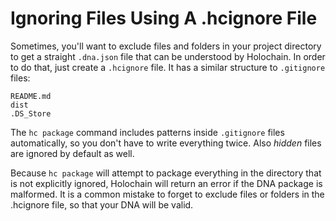 # Ignoring Files Using A .hcignore File

Sometimes, you'll want to exclude files and folders in your project directory to get a straight `.dna.json` file that can be understood by Holochain. In order to do that, just create a `.hcignore` file. It has a similar structure to `.gitignore` files:

```
README.md
dist
.DS_Store
```

The `hc package` command includes patterns inside `.gitignore` files automatically, so you don't have to write everything twice. Also *hidden* files are ignored by default as well.

Because `hc package` will attempt to package everything in the directory that is not explicitly ignored, Holochain will return an error if the DNA package is malformed. It is a common mistake to forget to exclude files or folders in the .hcignore file, so that your DNA will be valid.
